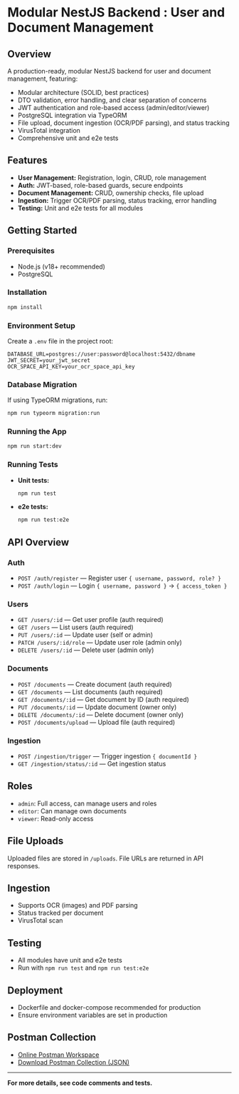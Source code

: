 # Modular NestJS Backend : User and Document Management

## Overview

A production-ready, modular NestJS backend for user and document management, featuring:

- Modular architecture (SOLID, best practices)
- DTO validation, error handling, and clear separation of concerns
- JWT authentication and role-based access (admin/editor/viewer)
- PostgreSQL integration via TypeORM
- File upload, document ingestion (OCR/PDF parsing), and status tracking
- VirusTotal integration
- Comprehensive unit and e2e tests

## Features

- **User Management:** Registration, login, CRUD, role management
- **Auth:** JWT-based, role-based guards, secure endpoints
- **Document Management:** CRUD, ownership checks, file upload
- **Ingestion:** Trigger OCR/PDF parsing, status tracking, error handling
- **Testing:** Unit and e2e tests for all modules

## Getting Started

### Prerequisites

- Node.js (v18+ recommended)
- PostgreSQL

### Installation

```sh
npm install
```

### Environment Setup

Create a `.env` file in the project root:

```
DATABASE_URL=postgres://user:password@localhost:5432/dbname
JWT_SECRET=your_jwt_secret
OCR_SPACE_API_KEY=your_ocr_space_api_key
```

### Database Migration

If using TypeORM migrations, run:

```sh
npm run typeorm migration:run
```

### Running the App

```sh
npm run start:dev
```

### Running Tests

- **Unit tests:**
  ```sh
  npm run test
  ```
- **e2e tests:**
  ```sh
  npm run test:e2e
  ```

## API Overview

### Auth

- `POST /auth/register` — Register user `{ username, password, role? }`
- `POST /auth/login` — Login `{ username, password }` → `{ access_token }`

### Users

- `GET /users/:id` — Get user profile (auth required)
- `GET /users` — List users (auth required)
- `PUT /users/:id` — Update user (self or admin)
- `PATCH /users/:id/role` — Update user role (admin only)
- `DELETE /users/:id` — Delete user (admin only)

### Documents

- `POST /documents` — Create document (auth required)
- `GET /documents` — List documents (auth required)
- `GET /documents/:id` — Get document by ID (auth required)
- `PUT /documents/:id` — Update document (owner only)
- `DELETE /documents/:id` — Delete document (owner only)
- `POST /documents/upload` — Upload file (auth required)

### Ingestion

- `POST /ingestion/trigger` — Trigger ingestion `{ documentId }`
- `GET /ingestion/status/:id` — Get ingestion status

## Roles

- `admin`: Full access, can manage users and roles
- `editor`: Can manage own documents
- `viewer`: Read-only access

## File Uploads

Uploaded files are stored in `/uploads`. File URLs are returned in API responses.

## Ingestion

- Supports OCR (images) and PDF parsing
- Status tracked per document
- VirusTotal scan

## Testing

- All modules have unit and e2e tests
- Run with `npm run test` and `npm run test:e2e`

## Deployment

- Dockerfile and docker-compose recommended for production
- Ensure environment variables are set in production

## Postman Collection

- [Online Postman Workspace](https://postman.co/workspace/My-Workspace~392b206e-087a-4088-8de3-b885ca4343fa/collection/27063930-dd3c579f-c9ed-4d72-bdbc-ae6578ad841e?action=share&creator=27063930&active-environment=27063930-e072c2cc-0bbd-48d5-9a93-8cc1f0aa9ecd)
- [Download Postman Collection (JSON)](./postman_collection.json)

---

**For more details, see code comments and tests.**
